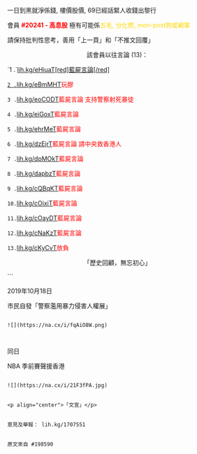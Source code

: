 <p style="violet;">一日到黑就淨係錢, 樓價股價, 69已經話緊人收錢出黎行</p>

會員  <a style="color:red"><b>#20241 - 高息股</b></a> 極有可能係<a style="color:gold">五毛, 分化撚, mon-post狗或網軍</a>

請保持批判性思考，善用「上一頁」和「不推文回覆」


<p align="center">該會員以往言論 (13)：</p>
`1 .`<a href="ih.kg/eHiuaT">lih.kg/eHiuaT[red]藍屍言論[/red]

`2 .`<a href="lih.kg/eBmMHT">lih.kg/eBmMHT</a><a style="color:red">玩膠</a>

`3 .`<a href="lih.kg/eoCODT">lih.kg/eoCODT</a><a style="color:red">藍屍言論 支持警察射死暴徒</a>

`4 .`<a href="lih.kg/eiGoxT">lih.kg/eiGoxT</a><a style="color:red">藍屍言論</a>

`5 .`<a href="lih.kg/ehrMeT">lih.kg/ehrMeT</a><a style="color:red">藍屍言論</a>

`6 .`<a href="lih.kg/dzEjrT">lih.kg/dzEjrT</a><a style="color:red">藍屍言論 請中央救香港人</a>

`7 .`<a href="lih.kg/dpMOkT">lih.kg/dpMOkT</a><a style="color:red">藍屍言論</a>

`8 .`<a href="lih.kg/dapbzT">lih.kg/dapbzT</a><a style="color:red">藍屍言論</a>

`9 .`<a href="lih.kg/cQBqKT">lih.kg/cQBqKT</a><a style="color:red">藍屍言論</a>

`10.`<a href="lih.kg/cOixiT">lih.kg/cOixiT</a><a style="color:red">藍屍言論</a>

`11.`<a href="lih.kg/cOayDT">lih.kg/cOayDT</a><a style="color:red">藍屍言論</a>

`12.`<a href="lih.kg/cNaKzT">lih.kg/cNaKzT</a><a style="color:red">藍屍言論</a>

`13.`<a href="lih.kg/cKyCvT">lih.kg/cKyCvT</a><a style="color:red">放負</a>


<p align="center">「歷史回顧，無忘初心」</p>
```

2019年10月18日

市民自發「警察濫用暴力侵害人權展」

```

![](https://na.cx/i/fqAiO8W.png)



```

同日

NBA 季前賽聲援香港

```

![](https://na.cx/i/21F3fPA.jpg)


<p align="center">「文宣」</p>


意見及舉報： lih.kg/1707551


原文來自 #198590
